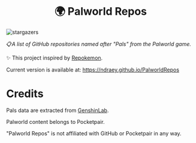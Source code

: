 <!-- I know mixing Markdown and HTML code is a bit strange -->
<!-- TODO: Create very very very very very very very very original README -->

<h1 align="center">🌍 Palworld Repos</h1>

![stargazers](https://badgen.net/github/stars/NDRAEY/GardevoirLoader)

📋<em>A list of GitHub repositories named after "Pals" from the Palworld game.</em>

✨ This project inspired by <a href="https://github.com/cheeaun/repokemon/">Repokemon</a>.

Current version is available at: https://ndraey.github.io/PalworldRepos

# Credits

Pals data are extracted from [GenshinLab](https://genshinlab.com/).

Palworld content belongs to Pocketpair.

"Palworld Repos" is not affiliated with GitHub or Pocketpair in any way.
